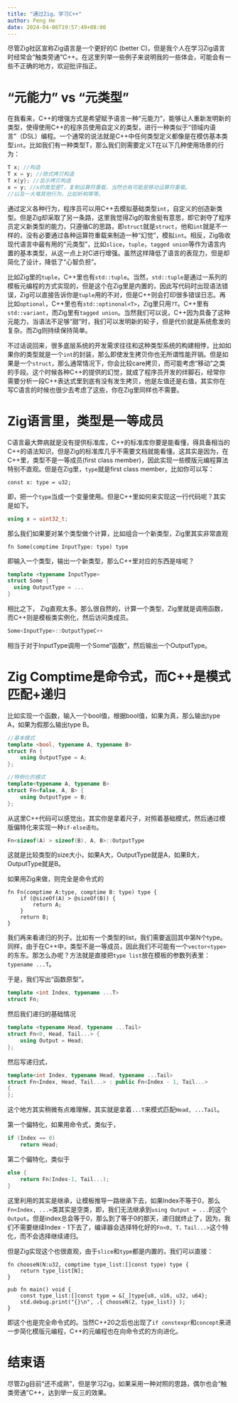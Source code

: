 ```yaml
---
title: "通过Zig，学习C++"
author: Peng He
date: 2024-04-06T19:57:49+08:00
---
```


尽管Zig社区宣称Zig语言是一个更好的C (better C)，但是我个人在学习Zig语言时经常会“触类旁通”C++。在这里列举一些例子来说明我的一些体会，可能会有一些不正确的地方，欢迎批评指正。

# “元能力” vs “元类型”

在我看来，C++的增强方式是希望赋予语言一种“元能力”，能够让人重新发明新的类型，使得使用C++的程序员使用自定义的类型，进行一种类似于“领域内语言”（DSL）编程。一个通常的说法就是C++中任何类型定义都像是在模仿基本类型`int`。比如我们有一种类型T，那么我们则需要定义T在以下几种使用场景的行为：

```C++
T x; //构造
T x = y; //隐式拷贝构造
T x{y}; //显示拷贝构造
x = y; //x的类型是T，复制运算符重载，当然也有可能是移动运算符重载。
//以及一大堆其他行为，比如析构等等。
```

通过定义各种行为，程序员可以用C++去模拟基础类型`int`，自定义的创造新类型。但是Zig却采取了另一条路，这里我觉得Zig的取舍挺有意思，即它剥夺了程序员定义新类型的能力，只遵循C的思路，即`struct`就是`struct`，他和`int`就是不一样的，没有必要通过各种运算符重载来制造一种“幻觉”，模拟`int`。相反，Zig吸收现代语言中最有用的“元类型”，比如`slice`，`tuple`，`tagged union`等作为语言内置的基本类型，从这一点上对C进行增强。虽然这样降低了语言的表现力，但是却简化了设计，降低了“心智负担”。

比如Zig里的`tuple`，C++里也有`std::tuple`。当然，`std::tuple`是通过一系列的模板元编程的方式实现的，但是这个在Zig里是内置的，因此写代码时出现语法错误，Zig可以直接告诉你是`tuple`用的不对，但是C++则会打印很多错误日志。再比如`optional`，C++里也有`std::optinonal<T>`，Zig里只用`?T`。C++里有`std::variant`，而Zig里有`tagged union`。当然我们可以说，C++因为具备了这种元能力，当语法不足够“甜”时，我们可以发明新的轮子，但是代价就是系统愈发的复杂。而Zig则持续保持简单。

不过话说回来，很多底层系统的开发需求往往和这种类型系统的构建相悖，比如如果你的类型就是一个`int`的封装，那么即使发生拷贝你也无所谓性能开销。但是如果是一个`struct`，那么通常情况下，你会比较care拷贝，而可能考虑“移动”之类的手段。这个时候各种C++的提供的幻觉，就成了程序员开发的绊脚石，经常你需要分析一段C++表达式里到底有没有发生拷贝，他是左值还是右值，其实你在写C语言的时候也很少去考虑了这些，你在Zig里同样也不需要。

# Zig语言里，类型是一等成员

C语言最大弊病就是没有提供标准库，C++的标准库你要是能看懂，得具备相当的C++的语法知识，但是Zig的标准库几乎不需要文档就能看懂。这其实是因为，在C++里，类型不是一等成员(first class member)，因此实现一些模版元编程算法特别不直观。但是在Zig里，`type`就是first class member，比如你可以写：

```zig
const x: type = u32;
```

即，把一个`type`当成一个变量使用。但是C++里如何来实现这一行代码呢？其实是如下。

```C++
using x = uint32_t;
```

那么我们如果要对某个类型做个计算，比如组合一个新类型，Zig里其实非常直观

```Zig
fn Some(comptime InputType: type) type
```

即输入一个类型，输出一个新类型，那么C++里对应的东西是啥呢？

```C++
template <typename InputType>
struct Some {
  using OutputType = ...
}
```

相比之下， Zig直观太多。那么很自然的，计算一个类型，Zig里就是调用函数，而C++则是模板类实例化，然后访问类成员。

```C++
Some<InputType>::OutputTypeC++
```

相当于对于InputType调用一个Some“函数”，然后输出一个OutputType。

# Zig Comptime是命令式，而C++是模式匹配+递归

比如实现一个函数，输入一个bool值，根据bool值，如果为真，那么输出type A，如果为假那么输出type B。

```C++
//基本模式
template <bool, typename A, typename B>
struct Fn {
	using OutputType = A;
};

//特例化的模式
template<typename A, typename B>
struct Fn<false, A, B> {
	using OutputType = B;
};
```

从这里C++代码可以感觉出，其实你是拿着尺子，对照着基础模式，然后通过模版偏特化来实现一种`if-else语句`。

```C++
Fn<sizeof(A) > sizeof(B), A, B>::OutputType
```

这就是比较类型的size大小，如果A大，OutputType就是A，如果B大，OutputType就是B。

如果用Zig来做，则完全是命令式的

```Zig
fn Fn(comptime A:type, comptime B: type) type {
	if (@sizeOf(A) > @sizeOf(B)) {
		return A;
	}
	return B;
}
```

我们再来看递归的列子。比如有一个类型的list，我们需要返回其中第N个type。同样，由于在C++中，类型不是一等成员，因此我们不可能有一个`vector<type>`的东东。那怎么办呢？方法就是直接把`type list`放在模板的参数列表里：`typename ...T`。

于是，我们写出“函数原型”。

```C++
template <int Index, typename ...T>
struct Fn;
```

然后我们递归的基础情况

```C++
template <typename Head, typename ...Tail>
struct Fn<0, Head, Tail...> {
	using Output = Head;
};
```

然后写递归式，

```C++
template<int Index, typename Head, typename ...Tail>
struct Fn<Index, Head, Tail...> : public Fn<Index - 1, Tail...>
{
};
```

这个地方其实稍微有点难理解，其实就是拿着`...T`来模式匹配`Head, ...Tail`。

第一个偏特化，如果用命令式，类似于，

```C++
if (Index == 0)
    return Head;
```

第二个偏特化，类似于

```C++
else {
	return Fn(Index-1, Tail...);
}
```

这里利用的其实是继承，让模板推导一路继承下去，如果Index不等于0，那么`Fn<Index, ...>`类其实是空类，即，我们无法继承到`using Output = ...`的这个`Output`。但是index总会等于0，那么到了等于0的那天，递归就终止了，因为，我们不需要继续Index - 1下去了，编译器会选择特化好的`Fn<0, T，Tail...>`这个特化，而不会选择继续递归。

但是Zig实现这个也很直观，由于`slice`和`type`都是内置的，我们可以直接：

```Zig
fn chooseN(N:u32, comptime type_list:[]const type) type {
    return type_list[N];
}

pub fn main() void {
    const type_list:[]const type = &[_]type{u8, u16, u32, u64};
    std.debug.print("{}\n", .{ chooseN(2, type_list)} );
}
```

即这个也是完全命令式的。当然C++20之后也出现了`if constexpr`和`concept`来进一步简化模版元编程，C++的元编程也在向命令式的方向进化。

# 结束语

尽管Zig目前“还不成熟”，但是学习Zig，如果采用一种对照的思路，偶尔也会“触类旁通”C++，达到举一反三的效果。
